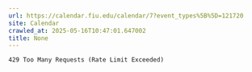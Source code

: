 ```yaml
---
url: https://calendar.fiu.edu/calendar/7?event_types%5B%5D=121720
site: Calendar
crawled_at: 2025-05-16T10:47:01.647002
title: None
---
```


```
429 Too Many Requests (Rate Limit Exceeded)

```

